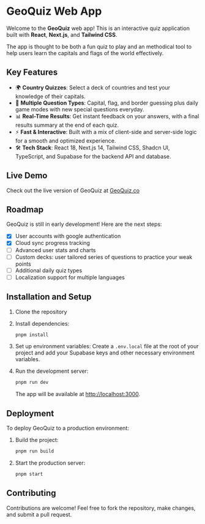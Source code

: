# GeoQuiz Web App

Welcome to the **GeoQuiz** web app! This is an interactive quiz application built with **React**, **Next.js**, and **Tailwind CSS**.

The app is thought to be both a fun quiz to play and an methodical tool to help users learn the capitals and flags of the world effectively.

## Key Features

- 🌍 **Country Quizzes**: Select a deck of countries and test your knowledge of their capitals.
- 🏁 **Multiple Question Types**: Capital, flag, and border guessing plus daily game modes with new special questions everyday.
- 📊 **Real-Time Results**: Get instant feedback on your answers, with a final results summary at the end of each quiz.
- ⚡ **Fast & Interactive**: Built with a mix of client-side and server-side logic for a smooth and optimized experience.
- 🛠 **Tech Stack**: React 18, Next.js 14, Tailwind CSS, Shadcn UI, TypeScript, and Supabase for the backend API and database.

## Live Demo 

Check out the live version of GeoQuiz at [GeoQuiz.co](https://geoquiz.co)

## Roadmap

GeoQuiz is still in early development! Here are the next steps:

- [x] User accounts with google authentication
- [x] Cloud sync progress tracking
- [ ] Advanced user stats and charts
- [ ] Custom decks: user tailored series of questions to practice your weak points
- [ ] Additional daily quiz types
- [ ] Localization support for multiple languages

## Installation and Setup

1. Clone the repository

2. Install dependencies:

   ```bash
   pnpm install
   ```

3. Set up environment variables:
   Create a `.env.local` file at the root of your project and add your Supabase keys and other necessary environment variables.

4. Run the development server:

   ```bash
   pnpm run dev
   ```

   The app will be available at [http://localhost:3000](http://localhost:3000).

## Deployment

To deploy GeoQuiz to a production environment:

1. Build the project:
   ```bash
   pnpm run build
   ```
2. Start the production server:
   ```bash
   pnpm start
   ```

## Contributing

Contributions are welcome! Feel free to fork the repository, make changes, and submit a pull request.
